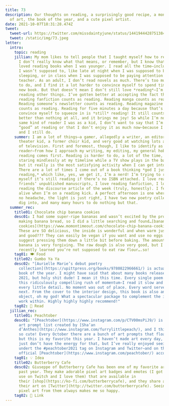```yaml
---
title: 73
description: Our thoughts on reading, a surprisingly good recipe, a month full
  of art, the book of the year, and a cute pixel artist.
date: 2021-10-07T18:31:28.474Z
tweet:
  tweet-url: https://twitter.com/missdaintyjune/status/1441944428751384576
  tweet: /static/img/73.jpeg
letter:
  intro:
    topic: reading
    jillian: My mom likes to tell people that I taught myself how to read as a kid.
      I don’t really know what that means, or remember, but I know that I always
      loved reading books when I was younger. I read all the time—including when
      I wasn’t supposed to, like late at night when I was supposed to be
      sleeping, or in class when I was supposed to be paying attention to the
      teacher. As an adult, I don’t read novels as much. There’s too much else
      to do, and I find it a lot harder to convince myself to spend time with a
      new book. But that doesn’t mean I don’t still love *reading*—I’m just
      reading other things. I’ve gotten better at accepting the fact that
      reading fanfiction counts as reading. Reading manga counts as reading.
      Reading someone’s newsletter counts as reading. Reading magazine articles
      counts as reading. Reading for five minutes a day because that’s all I can
      convince myself to squeeze in is *still* reading! It still counts! It’s
      better than nothing at all, and it brings me joy! So while I’m not the
      same kind of reader I was as a kid, I don’t want to say that I’m not as
      “good” at reading or that I don’t enjoy it as much now—because I still am,
      and I still do.
    summer: I am a lot of things—a gamer, allegedly a writer, an editor, a former
      theater kid, a former choir kid, and very good at watching lots and lots
      of television. First and foremost, though, I like to identify as a
      reader—from how I approach my writing, my editing, my general hobbies,
      reading comes first. Reading is harder to do, a lot of the time, than
      staring mindlessly at my timeline while a TV show plays in the background,
      but it really is the most satisfying activity when I can get into it.
      There are a lot of times I come out of a book thinking *god I just love
      reading,* which like, yes, we get it, I’m a nerd! I’m trying to remind
      myself it’s still reading if there’s no ISBN attached. I love reading my
      friends’ unpublished manuscripts, I love reading fanfiction, I love
      reading the discourse article of the week (truly, honestly). I feel most
      alive when I’m on a reading kick. A perfect afternoon is one where I have
      no headache, the light is just right, I have two new poetry collections to
      dig into, and many many hours to do nothing but that.
  summer_rec:
    title01: Chocolate chip banana cookies
    desc01: I had some super-ripe bananas and wasn’t excited by the prospect of
      making banana bread, so I did a little searching and found…[banana
      cookies](https://www.momontimeout.com/chocolate-chip-banana-cookies/)!
      These are SO delicious, the inside is wonderful and when warm just MOLTEN
      and good??? They can easily be vegan if you want and use no eggs. I
      suggest pressing them down a little bit before baking. The amount of
      banana is very forgiving. The raw dough is also very good, but I have
      recently learned you’re not supposed to eat raw flour….so!
    tag01: 🍽️ Food
    title02: Gumbo Ya Ya
    desc02: "[Aurielle Marie’s debut poetry
      collection](https://upittpress.org/books/9780822966661/) is actually my #1
      book of the year. I might have said that about many books released in
      2021, but holy shit dude! I mean it this time. Every single poem carries
      this ridiculously compelling rush of momentum—I read it slow and savored
      every little detail. No moment was out of place. Every word served the
      next. From the cover to the interior design, this book is also an art
      object, oh my god! What a spectacular package to complement the incredible
      work within. Highly highly highly recommend!"
    tag02: 📖 Read
  jillian_rec:
    title01: Peachtober
    desc01: "[Peachtober](https://www.instagram.com/p/CTV00msPiJ9/) is an October
      art prompt list created by [Sha’an
      d’Anthes](https://www.instagram.com/furrylittlepeach/), and I think it’s
      so cute! Every October there are a bunch of art prompts that float around,
      but this is my favorite this year. I haven’t made art every day, because I
      just don’t have the energy for that, but I’ve really enjoyed seeing art
      undert the #peachtober2021 tag on Instagram and Twitter—and on the
      official [Peachtober](https://www.instagram.com/peachtober/) account."
    tag01: 💡 Idea
    title02: Butterberry Cafe
    desc02: Giuseppe of Butterberry Cafe has been one of my favorite artists this
      past year. They make adorable pixel art badges and emotes (I got some to
      use on Twitch and I love them) that are available in
      their [shop](https://ko-fi.com/butterberrycafe), and they share all of
      their art on [Twitter](http://twitter.com/butterberrycafe). Seeing new
      pixel art from them always makes me so happy.
    tag02: 🔗 Link
---
```

